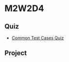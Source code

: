 # M2W2D4

## Quiz

- [Common Test Cases Quiz]

## Project

[Common Test Cases Quiz]: https://open.appacademy.io/learn/js-py---pt-sept-2021-online/week-8---tdd/common-test-cases-quiz

